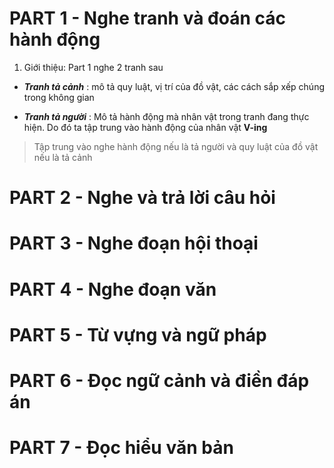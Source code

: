 # PART 1 - Nghe tranh và đoán các hành động
1. Giới thiệu: Part 1 nghe 2 tranh sau
- **_Tranh tả cảnh_** : mô tả quy luật, vị trí của đồ vật, các cách sắp xếp chúng trong không gian

- **_Tranh tả người_** : Mô tả hành động mà nhân vật trong tranh đang thực hiện. Do đó ta tập trung vào hành động của nhân vật **V-ing**

> Tập trung vào nghe hành động nếu là tả người và quy luật của đồ vật nếu là tả cảnh

# PART 2 - Nghe và trả lời câu hỏi
# PART 3 - Nghe đoạn hội thoại
# PART 4 - Nghe đoạn văn
# PART 5 - Từ vựng và ngữ pháp
# PART 6 - Đọc ngữ cảnh và điền đáp án
# PART 7 - Đọc hiểu văn bản